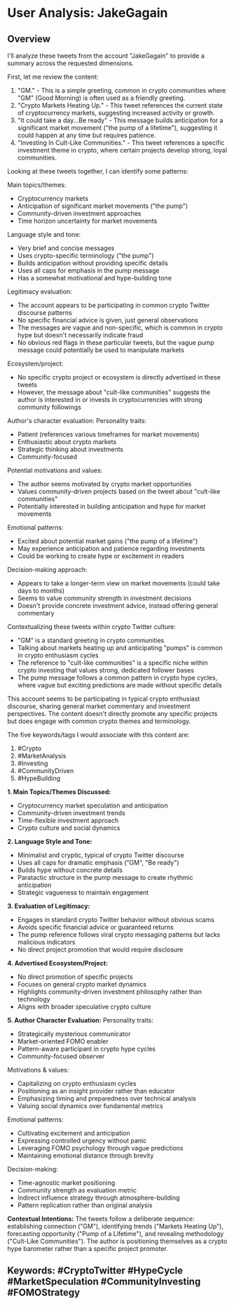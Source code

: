 # User Analysis: JakeGagain

## Overview

<think>
I'll analyze these tweets from the account "JakeGagain" to provide a summary across the requested dimensions.

First, let me review the content:

1. "GM." - This is a simple greeting, common in crypto communities where "GM" (Good Morning) is often used as a friendly greeting.
2. "Crypto Markets Heating Up." - This tweet references the current state of cryptocurrency markets, suggesting increased activity or growth.
3. "It could take a day...Be ready" - This message builds anticipation for a significant market movement ("the pump of a lifetime"), suggesting it could happen at any time but requires patience.
4. "Investing In Cult-Like Communities." - This tweet references a specific investment theme in crypto, where certain projects develop strong, loyal communities.

Looking at these tweets together, I can identify some patterns:

Main topics/themes:
- Cryptocurrency markets
- Anticipation of significant market movements ("the pump")
- Community-driven investment approaches
- Time horizon uncertainty for market movements

Language style and tone:
- Very brief and concise messages
- Uses crypto-specific terminology ("the pump")
- Builds anticipation without providing specific details
- Uses all caps for emphasis in the pump message
- Has a somewhat motivational and hype-building tone

Legitimacy evaluation:
- The account appears to be participating in common crypto Twitter discourse patterns
- No specific financial advice is given, just general observations
- The messages are vague and non-specific, which is common in crypto hype but doesn't necessarily indicate fraud
- No obvious red flags in these particular tweets, but the vague pump message could potentially be used to manipulate markets

Ecosystem/project:
- No specific crypto project or ecosystem is directly advertised in these tweets
- However, the message about "cult-like communities" suggests the author is interested in or invests in cryptocurrencies with strong community followings

Author's character evaluation:
Personality traits:
- Patient (references various timeframes for market movements)
- Enthusiastic about crypto markets
- Strategic thinking about investments
- Community-focused

Potential motivations and values:
- The author seems motivated by crypto market opportunities
- Values community-driven projects based on the tweet about "cult-like communities"
- Potentially interested in building anticipation and hype for market movements

Emotional patterns:
- Excited about potential market gains ("the pump of a lifetime")
- May experience anticipation and patience regarding investments
- Could be working to create hype or excitement in readers

Decision-making approach:
- Appears to take a longer-term view on market movements (could take days to months)
- Seems to value community strength in investment decisions
- Doesn't provide concrete investment advice, instead offering general commentary

Contextualizing these tweets within crypto Twitter culture:
- "GM" is a standard greeting in crypto communities
- Talking about markets heating up and anticipating "pumps" is common in crypto enthusiasm cycles
- The reference to "cult-like communities" is a specific niche within crypto investing that values strong, dedicated follower bases
- The pump message follows a common pattern in crypto hype cycles, where vague but exciting predictions are made without specific details

This account seems to be participating in typical crypto enthusiast discourse, sharing general market commentary and investment perspectives. The content doesn't directly promote any specific projects but does engage with common crypto themes and terminology.

The five keywords/tags I would associate with this content are:
1. #Crypto
2. #MarketAnalysis
3. #Investing
4. #CommunityDriven
5. #HypeBuilding
</think>

**1. Main Topics/Themes Discussed:**
- Cryptocurrency market speculation and anticipation
- Community-driven investment trends
- Time-flexible investment approach
- Crypto culture and social dynamics

**2. Language Style and Tone:**
- Minimalist and cryptic, typical of crypto Twitter discourse
- Uses all caps for dramatic emphasis ("GM", "Be ready")
- Builds hype without concrete details
- Paratactic structure in the pump message to create rhythmic anticipation
- Strategic vagueness to maintain engagement

**3. Evaluation of Legitimacy:**
- Engages in standard crypto Twitter behavior without obvious scams
- Avoids specific financial advice or guaranteed returns
- The pump reference follows viral crypto messaging patterns but lacks malicious indicators
- No direct project promotion that would require disclosure

**4. Advertised Ecosystem/Project:**
- No direct promotion of specific projects
- Focuses on general crypto market dynamics
- Highlights community-driven investment philosophy rather than technology
- Aligns with broader speculative crypto culture

**5. Author Character Evaluation:**
Personality traits:
- Strategically mysterious communicator
- Market-oriented FOMO enabler
- Pattern-aware participant in crypto hype cycles
- Community-focused observer

Motivations & values:
- Capitalizing on crypto enthusiasm cycles
- Positioning as an insight provider rather than educator
- Emphasizing timing and preparedness over technical analysis
- Valuing social dynamics over fundamental metrics

Emotional patterns:
- Cultivating excitement and anticipation
- Expressing controlled urgency without panic
- Leveraging FOMO psychology through vague predictions
- Maintaining emotional distance through brevity

Decision-making:
- Time-agnostic market positioning
- Community strength as evaluation metric
- Indirect influence strategy through atmosphere-building
- Pattern replication rather than original analysis

**Contextual Intentions:**
The tweets follow a deliberate sequence: establishing connection ("GM"), identifying trends ("Markets Heating Up"), forecasting opportunity ("Pump of a Lifetime"), and revealing methodology ("Cult-Like Communities"). The author is positioning themselves as a crypto hype barometer rather than a specific project promoter.

Keywords: #CryptoTwitter #HypeCycle #MarketSpeculation #CommunityInvesting #FOMOStrategy
---
